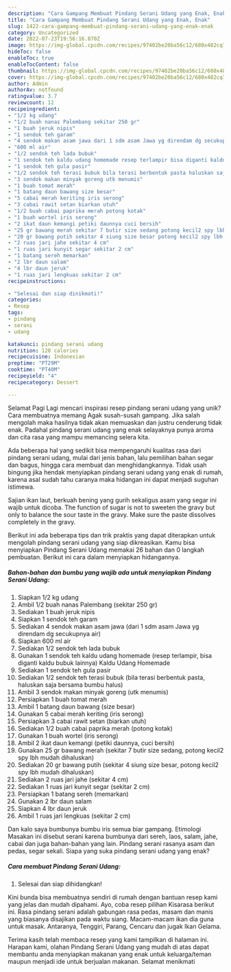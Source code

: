```yaml
---
description: "Cara Gampang Membuat Pindang Serani Udang yang Enak, Enak"
title: "Cara Gampang Membuat Pindang Serani Udang yang Enak, Enak"
slug: 1422-cara-gampang-membuat-pindang-serani-udang-yang-enak-enak
category: Uncategorized
date: 2022-07-23T19:56:16.870Z
image: https://img-global.cpcdn.com/recipes/97402be20ba56c12/680x482cq70/pindang-serani-udang-foto-resep-utama.jpg
hideToc: false
enableToc: true
enableTocContent: false
thumbnail: https://img-global.cpcdn.com/recipes/97402be20ba56c12/680x482cq70/pindang-serani-udang-foto-resep-utama.jpg
cover: https://img-global.cpcdn.com/recipes/97402be20ba56c12/680x482cq70/pindang-serani-udang-foto-resep-utama.jpg
author: Admin
authorAv: notfound
ratingvalue: 3.7
reviewcount: 12
recipeingredient:
- "1/2 kg udang"
- "1/2 buah nanas Palembang sekitar 250 gr"
- "1 buah jeruk nipis"
- "1 sendok teh garam"
- "4 sendok makan asam jawa dari 1 sdm asam Jawa yg direndam dg secukupnya air"
- "600 ml air"
- "1/2 sendok teh lada bubuk"
- "1 sendok teh kaldu udang homemade resep terlampir bisa diganti kaldu bubuk lainnya                      Kaldu Udang Homemade"
- "1 sendok teh gula pasir"
- "1/2 sendok teh terasi bubuk bila terasi berbentuk pasta haluskan saja bersama bumbu halus"
- "3 sendok makan minyak goreng utk menumis"
- "1 buah tomat merah"
- "1 batang daun bawang size besar"
- "5 cabai merah keriting iris serong"
- "3 cabai rawit setan biarkan utuh"
- "1/2 buah cabai paprika merah potong kotak"
- "1 buah wortel iris serong"
- "2 ikat daun kemangi petiki daunnya cuci bersih"
- "25 gr bawang merah sekitar 7 butir size sedang potong kecil2 spy lbh mudah dihaluskan"
- "20 gr bawang putih sekitar 4 siung size besar potong kecil2 spy lbh mudah dihaluskan"
- "2 ruas jari jahe sekitar 4 cm"
- "1 ruas jari kunyit segar sekitar 2 cm"
- "1 batang sereh memarkan"
- "2 lbr daun salam"
- "4 lbr daun jeruk"
- "1 ruas jari lengkuas sekitar 2 cm"
recipeinstructions:

- "Selesai dan siap dinikmati!"
categories:
- Resep
tags:
- pindang
- serani
- udang

katakunci: pindang serani udang 
nutrition: 128 calories
recipecuisine: Indonesian
preptime: "PT29M"
cooktime: "PT40M"
recipeyield: "4"
recipecategory: Dessert

---
```



Selamat Pagi Lagi mencari inspirasi resep pindang serani udang yang unik? Cara membuatnya memang Agak susah-susah gampang. Jika salah mengolah maka hasilnya tidak akan memuaskan dan justru cenderung tidak enak. Padahal pindang serani udang yang enak selayaknya punya aroma dan cita rasa yang mampu memancing selera kita.


Ada beberapa hal yang sedikit bisa mempengaruhi kualitas rasa dari pindang serani udang, mulai dari jenis bahan, lalu pemilihan bahan segar dan bagus, hingga cara membuat dan menghidangkannya. Tidak usah bingung jika hendak menyiapkan pindang serani udang yang enak di rumah, karena asal sudah tahu caranya maka hidangan ini dapat menjadi suguhan istimewa.

Sajian ikan laut, berkuah bening yang gurih sekaligus asam yang segar ini wajib untuk dicoba. The function of sugar is not to sweeten the gravy but only to balance the sour taste in the gravy. Make sure the paste dissolves completely in the gravy.


Berikut ini ada beberapa tips dan trik praktis yang dapat diterapkan untuk mengolah pindang serani udang yang siap dikreasikan. Kamu bisa menyiapkan Pindang Serani Udang memakai 26 bahan dan 0 langkah pembuatan. Berikut ini cara dalam menyiapkan hidangannya.

<!--inarticleads1-->

##### Bahan-bahan dan bumbu yang wajib ada untuk menyiapkan Pindang Serani Udang:

1. Siapkan 1/2 kg udang
1. Ambil 1/2 buah nanas Palembang (sekitar 250 gr)
1. Sediakan 1 buah jeruk nipis
1. Siapkan 1 sendok teh garam
1. Sediakan 4 sendok makan asam jawa (dari 1 sdm asam Jawa yg direndam dg secukupnya air)
1. Siapkan 600 ml air
1. Sediakan 1/2 sendok teh lada bubuk
1. Gunakan 1 sendok teh kaldu udang homemade (resep terlampir, bisa diganti kaldu bubuk lainnya)                      Kaldu Udang Homemade
1. Sediakan 1 sendok teh gula pasir
1. Sediakan 1/2 sendok teh terasi bubuk (bila terasi berbentuk pasta, haluskan saja bersama bumbu halus)
1. Ambil 3 sendok makan minyak goreng (utk menumis)
1. Persiapkan 1 buah tomat merah
1. Ambil 1 batang daun bawang (size besar)
1. Gunakan 5 cabai merah keriting (iris serong)
1. Persiapkan 3 cabai rawit setan (biarkan utuh)
1. Sediakan 1/2 buah cabai paprika merah (potong kotak)
1. Gunakan 1 buah wortel (iris serong)
1. Ambil 2 ikat daun kemangi (petiki daunnya, cuci bersih)
1. Gunakan 25 gr bawang merah (sekitar 7 butir size sedang, potong kecil2 spy lbh mudah dihaluskan)
1. Sediakan 20 gr bawang putih (sekitar 4 siung size besar, potong kecil2 spy lbh mudah dihaluskan)
1. Sediakan 2 ruas jari jahe (sekitar 4 cm)
1. Sediakan 1 ruas jari kunyit segar (sekitar 2 cm)
1. Persiapkan 1 batang sereh (memarkan)
1. Gunakan 2 lbr daun salam
1. Siapkan 4 lbr daun jeruk
1. Ambil 1 ruas jari lengkuas (sekitar 2 cm)


Dan kalo saya bumbunya bumbu iris semua biar gampang. Etimologi Masakan ini disebut serani karena bumbunya dari sereh, laos, salam, jahe, cabai dan juga bahan-bahan yang lain. Pindang serani rasanya asam dan pedas, segar sekali. Siapa yang suka pindang serani udang yang enak? 

<!--inarticleads2-->

##### Cara membuat Pindang Serani Udang:


1. Selesai dan siap dihidangkan!

Kini bunda bisa membuatnya sendiri di rumah dengan bantuan resep kami yang jelas dan mudah dipahami. Ayo, coba resep pilihan Kisarasa berikut ini. Rasa pindang serani adalah gabungan rasa pedas, masam dan manis yang biasanya disajikan pada waktu siang. Macam-macam ikan dia guna untuk masak. Antaranya, Tenggiri, Parang, Cencaru dan jugak Ikan Gelama. 

Terima kasih telah membaca resep yang kami tampilkan di halaman ini. Harapan kami, olahan Pindang Serani Udang yang mudah di atas dapat membantu anda menyiapkan makanan yang enak untuk keluarga/teman maupun menjadi ide untuk berjualan makanan. Selamat menikmati
